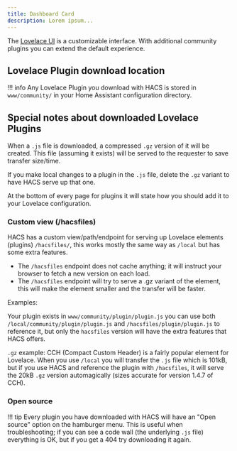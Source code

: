 ```yaml
---
title: Dashboard Card
description: Lorem ipsum...
---
```


The [Lovelace UI](https://www.home-assistant.io/lovelace/) is a customizable interface. With additional community plugins you can extend the default experience.  


## Lovelace Plugin download location

!!! info
    Any Lovelace Plugin you download with HACS is stored in `www/community/` in your Home Assistant configuration directory.

## Special notes about downloaded Lovelace Plugins

When a `.js` file is downloaded, a compressed `.gz` version of it will be created. This file (assuming it exists) will be served to the requester to save transfer size/time.

If you make local changes to a plugin in the `.js` file, delete the `.gz` variant to have HACS serve up that one.

At the bottom of every page for plugins it will state how you should add it to your Lovelace configuration.


### Custom view (/hacsfiles)

HACS has a custom view/path/endpoint for serving up Lovelace elements (plugins) `/hacsfiles/`, this works mostly the same way as `/local` but has some extra features.

- The `/hacsfiles` endpoint does not cache anything; it will instruct your browser to fetch a new version on each load.
- The `/hacsfiles` endpoint will try to serve a .gz variant of the element, this will make the element smaller and the transfer will be faster.

Examples:

Your plugin exists in `www/community/plugin/plugin.js` you can use both `/local/community/plugin/plugin.js` and `/hacsfiles/plugin/plugin.js` to reference it, but only the `hacsfiles` version will have the extra features that HACS offers.

`.gz` example: CCH (Compact Custom Header) is a fairly popular element for Lovelace. When you use `/local` you will transfer the `.js` file which is 101kB, but if you use HACS and reference the plugin with `/hacsfiles`, it will serve the 20kB `.gz` version automagically (sizes accurate for version 1.4.7 of CCH).

### Open source

!!! tip
    Every plugin you have downloaded with HACS will have an "Open source" option on the hamburger menu.
    This is useful when troubleshooting; if you can see a code wall (the underlying `.js` file) everything is OK, but if you get a 404 try downloading it again.
